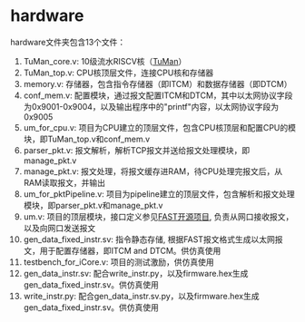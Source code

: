 # hardware
hardware文件夹包含13个文件：
1) TuMan_core.v:  10级流水RISCV核（[TuMan](https://github.com/JunnanLi/TuMan)）
2) TuMan_top.v:   CPU核顶层文件，连接CPU核和存储器
3) memory.v:      存储器，包含指令存储器（即ITCM）和数据存储器（即DTCM）
4) conf_mem.v:    配置模块，通过报文配置ITCM和DTCM，其中以太网协议字段为0x9001-0x9004，以及输出程序中的"printf"内容，以太网协议字段为0x9005 
5) um_for_cpu.v:  项目为CPU建立的顶层文件，包含CPU核顶层和配置CPU的模块，即TuMan_top.v和conf_mem.v 
6) parser_pkt.v:  报文解析，解析TCP报文并送给报文处理模块，即manage_pkt.v
7) manage_pkt.v:  报文处理，将报文缓存进RAM，待CPU处理完报文后，从RAM读取报文，并输出
8) um_for_pktPipeline.v:  项目为pipeline建立的顶层文件，包含解析和报文处理模块，即parser_pkt.v和manage_pkt.v
9) um.v:          项目的顶层模块，接口定义参见[FAST开源项目](http://www.fastswitch.org/), 负责从网口接收报文，以及向网口发送报文
10) gen_data_fixed_instr.sv:  指令静态存储, 根据FAST报文格式生成以太网报文，用于配置存储器，即ITCM and DTCM。供仿真使用
11) testbench_for_iCore.v:   项目的测试激励，供仿真使用
12) gen_data_instr.sv:  配合write_instr.py，以及firmware.hex生成gen_data_fixed_instr.sv。供仿真使用
13) write_instr.py:  配合gen_data_instr.sv.py，以及firmware.hex生成gen_data_fixed_instr.sv。供仿真使用
